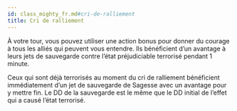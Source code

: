 ```yaml
---
id: class_mighty_fr.md#cri-de-ralliement
title: Cri de ralliement
---
```


À votre tour, vous pouvez utiliser une action bonus pour donner du courage à tous les alliés qui peuvent vous entendre. Ils bénéficient d’un avantage à leurs jets de sauvegarde contre l’état préjudiciable terrorisé pendant 1 minute.

Ceux qui sont déjà terrorisés au moment du cri de ralliement bénéficient immédiatement d’un jet de sauvegarde de Sagesse avec un avantage pour y mettre fin. Le DD de la sauvegarde est le même que le DD initial de l’effet qui a causé l’état terrorisé.


